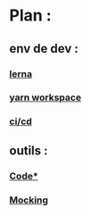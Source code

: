 # Plan :
    
## env de dev :

### <a href="https://www.npmjs.com/package/lerna" target='_blank'>lerna</a>
### <a href="https://classic.yarnpkg.com/en/docs/workspaces/" target='_blank'>yarn workspace</a>
### <a href="https://innersource.soprasteria.com/sres/usages-et-innovations/agence-numerique" target='_blank'>ci/cd</a>


## outils :

### <a href="https://innersource.soprasteria.com/sres/usages-et-innovations/agence-numerique/-/merge_requests/633" target='_blank'>Code*</a>
### <a href="https://www.npmjs.com/package/axios-mock-adapter" target='_blank'>Mocking</a>
